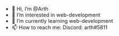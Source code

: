 - 👋 Hi, I’m @Arth
- 👀 I’m interested in web-development
- 🌱 I’m currently learning web-development
- 📫 How to reach me:
Discord: arth#5811
<!---
urArth/urArth is a ✨ special ✨ repository because its `README.md` (this file) appears on your GitHub profile.
You can click the Preview link to take a look at your changes.
--->
